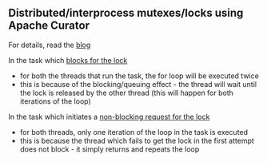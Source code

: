 ## Distributed/interprocess mutexes/locks using Apache Curator

For details, read the [blog](https://simplydistributed.wordpress.com/2016/12/21/apache-curator-distributed-try-locks)

In the task which [blocks for the lock](https://github.com/abhirockzz/apache-curator-distributed-lock/blob/master/src/main/java/com/wordpress/simplydistributed/curator/disributedlock/BlockingLockTest.java#L30)

- for both the threads that run the task, the for loop will be executed twice
- this is because of the blocking/queuing effect - the thread will wait until the lock is released by the other thread (this will happen for both iterations of the loop)

In the task which initiates a [non-blocking request for the lock](https://github.com/abhirockzz/apache-curator-distributed-lock/blob/master/src/main/java/com/wordpress/simplydistributed/curator/disributedlock/NonBlockingLockTest.java#L30)

- for both threads, only one iteration of the loop in the task is executed
- this is because the thread which fails to get the lock in the first attempt does not block - it simply returns and repeats the loop
